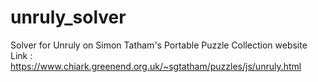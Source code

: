 # unruly_solver
Solver for Unruly on Simon Tatham's Portable Puzzle Collection website \
Link : https://www.chiark.greenend.org.uk/~sgtatham/puzzles/js/unruly.html
